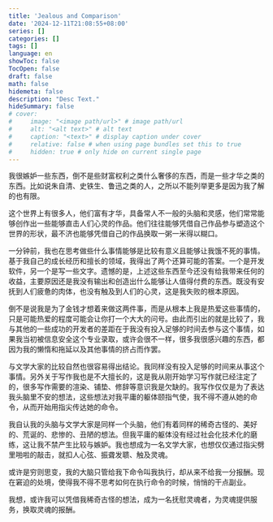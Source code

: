 ```yaml
---
title: 'Jealous and Comparison'
date: '2024-12-11T21:08:55+08:00'
series: []
categories: []
tags: []
language: en
showToc: false
TocOpen: false
draft: false
math: false
hidemeta: false
description: "Desc Text."
hideSummary: false
# cover:
#     image: "<image path/url>" # image path/url
#     alt: "<alt text>" # alt text
#     caption: "<text>" # display caption under cover
#     relative: false # when using page bundles set this to true
#     hidden: true # only hide on current single page
---
```




我很嫉妒一些东西，倒不是些财富权利之类什么奢侈的东西，而是一些才华之类的东西。比如说朱自清、史铁生、鲁迅之类的人，之所以不能列举更多是因为我了解的也有限。

这个世界上有很多人，他们富有才华，具备常人不一般的头脑和灵感，他们常常能够创作出一些能够直击人们心灵的作品。他们往往能够凭借自己作品参与塑造这个世界的形状，最不济也能够凭借自己的作品换取一粥一米得以糊口。

一分钟前，我也在思考做些什么事情能够是比较有意义且能够让我饿不死的事情。基于我自己的成长经历和擅长的领域，我得出了两个还算可能的答案。一个是开发软件，另一个是写一些文字。遗憾的是，上述这些东西至今还没有给我带来任何的收益，主要原因还是我没有输出和创造出什么能够让人值得付费的东西。既没有安抚到人们疲惫的肉体，也没有触及到人们的心灵，这是我失败的根本原因。

倒不是说我是为了金钱才想着来做这两件事，而是从根本上我是热爱这些事情的，只是可能热爱的程度可能会让你打一个大大的问号。由此而引出的就是比较了，我与其他的一些成功的开发者的差距在于我没有投入足够的时间去参与这个事情，如果我当初被信息安全这个专业录取，或许会很不一样，很多我很感兴趣的东西，都因为我的懒惰和拖延以及其他事情的挤占而作罢。

与文学大家的比较自然也很容易得出结论。我同样没有投入足够的时间来从事这个事情。另外关于写作我也是不大擅长的，这是我从刚开始学习写作就已经注定了的，很多写作需要的渲染、铺垫、修辞等意识我是欠缺的。我写作仅仅是为了表达我头脑里不安的想法，这些想法对我平庸的躯体颐指气使，我不得不遵从她的命令，从而开始用指尖传达她的命令。

我自认我的头脑与文学大家是同样一个头脑，他们有着同样的稀奇古怪的、美好的、荒诞的、悲惨的、丑陋的想法。但我平庸的躯体没有经过社会化技术化的磨练，这让我不禁产生比较与嫉妒。我也想成为一名文学大家，也想仅仅通过指尖劈里啪啦的敲击，就扣人心弦、振聋发聩、触及灵魂。

或许是穷则思变，我的大脑只管给我下命令叫我执行，却从来不给我一分报酬。现在窘迫的处境，使得我不得不思考如何在执行命令的时候，悄悄的干点副业。

我想，或许我可以凭借我稀奇古怪的想法，成为一名抚慰灵魂者，为灵魂提供服务，换取灵魂的报酬。
